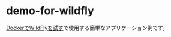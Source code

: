 # demo-for-wildfly

[DockerでWildFlyを試す](https://zenn.dev/backpaper0/articles/try-wildfly-with-docker)で使用する簡単なアプリケーション例です。

